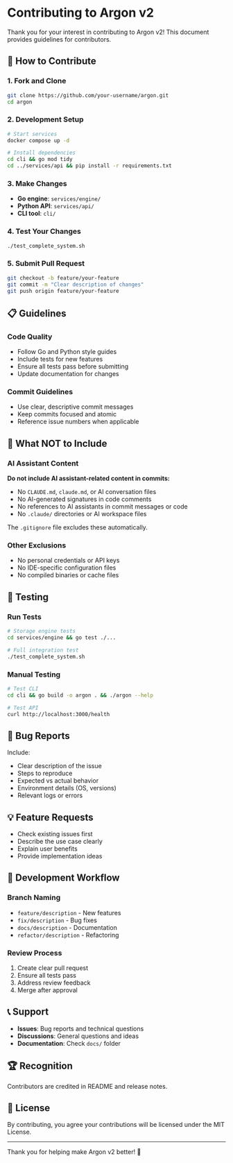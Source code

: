 # Contributing to Argon v2

Thank you for your interest in contributing to Argon v2! This document provides guidelines for contributors.

## 🤝 How to Contribute

### 1. Fork and Clone
```bash
git clone https://github.com/your-username/argon.git
cd argon
```

### 2. Development Setup
```bash
# Start services
docker compose up -d

# Install dependencies
cd cli && go mod tidy
cd ../services/api && pip install -r requirements.txt
```

### 3. Make Changes
- **Go engine**: `services/engine/`
- **Python API**: `services/api/`  
- **CLI tool**: `cli/`

### 4. Test Your Changes
```bash
./test_complete_system.sh
```

### 5. Submit Pull Request
```bash
git checkout -b feature/your-feature
git commit -m "Clear description of changes"
git push origin feature/your-feature
```

## 📋 Guidelines

### Code Quality
- Follow Go and Python style guides
- Include tests for new features
- Ensure all tests pass before submitting
- Update documentation for changes

### Commit Guidelines
- Use clear, descriptive commit messages
- Keep commits focused and atomic
- Reference issue numbers when applicable

## 🚫 What NOT to Include

### AI Assistant Content
**Do not include AI assistant-related content in commits:**
- No `CLAUDE.md`, `claude.md`, or AI conversation files
- No AI-generated signatures in code comments
- No references to AI assistants in commit messages or code
- No `.claude/` directories or AI workspace files

The `.gitignore` file excludes these automatically.

### Other Exclusions
- No personal credentials or API keys
- No IDE-specific configuration files
- No compiled binaries or cache files

## 🧪 Testing

### Run Tests
```bash
# Storage engine tests
cd services/engine && go test ./...

# Full integration test
./test_complete_system.sh
```

### Manual Testing
```bash
# Test CLI
cd cli && go build -o argon . && ./argon --help

# Test API
curl http://localhost:3000/health
```

## 🐛 Bug Reports

Include:
- Clear description of the issue
- Steps to reproduce
- Expected vs actual behavior
- Environment details (OS, versions)
- Relevant logs or errors

## 💡 Feature Requests

- Check existing issues first
- Describe the use case clearly
- Explain user benefits
- Provide implementation ideas

## 🔄 Development Workflow

### Branch Naming
- `feature/description` - New features
- `fix/description` - Bug fixes
- `docs/description` - Documentation
- `refactor/description` - Refactoring

### Review Process
1. Create clear pull request
2. Ensure all tests pass
3. Address review feedback
4. Merge after approval

## 📞 Support

- **Issues**: Bug reports and technical questions
- **Discussions**: General questions and ideas
- **Documentation**: Check `docs/` folder

## 🏆 Recognition

Contributors are credited in README and release notes.

## 📄 License

By contributing, you agree your contributions will be licensed under the MIT License.

---

Thank you for helping make Argon v2 better! 🚀
